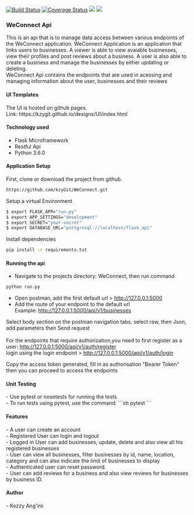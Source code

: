 [![Build Status](https://travis-ci.org/kzyGit/WeConnect.svg?branch=api)](https://travis-ci.org/kzyGit/WeConnect)
[![Coverage Status](https://coveralls.io/repos/github/kzyGit/WeConnect/badge.svg?branch=master)](https://coveralls.io/github/kzyGit/WeConnect?branch=master)
<a href="https://codeclimate.com/github/codeclimate/codeclimate/maintainability"><img src="https://api.codeclimate.com/v1/badges/a99a88d28ad37a79dbf6/maintainability" /></a>
<a href="https://codeclimate.com/github/codeclimate/codeclimate/test_coverage"><img src="https://api.codeclimate.com/v1/badges/a99a88d28ad37a79dbf6/test_coverage" /></a>

<h3>WeConnect Api</h3>

This is an api that is to manage data access between various endpoints of the WeConnect application. WeConnect Application is an application that links users to businesses. A viewer is able to view avaiable businesses, view their profiles and post reviews about a business. A user is also able to create a business and manage the businesses by either updating or deleting.<br>
WeConnect Api contains the endpoints that are used in acessing and managing information about the user, businesses and their reviews<br>

<h4>UI Templates</h4>
The UI is hosted on github pages.<br>
Link: https://kzygit.github.io/designs/UI/index.html

<h4>Technology used</h4>
<ul>
  <li>Flask Microframework</li>
  <li>Restful Api</li>
  <li>Python 3.6.0</li>
 </ul>

<h4>Application Setup</h4>

First, clone or download the project from github. <br>

```sh
https://github.com/kzyGit/WeConnect.git
```
Setup a virtual Environment<br>
```sh
$ export FLASK_APP="run.py"
$ export APP_SETTINGS="development"
$ export SECRET="your-secret"
$ export DATABASE_URL="postgresql://localhost/flask_api" 

```
Install dependencies<br>
```sh
pip install -r requirements.txt
```

<h4>Running the api</h4>

  - Navigate to the projects directory: WeConnect, then run command
  ```sh
  python run.py
  ```
  - Open postman, add the first default url > http://127.0.0.1:5000 <br>
  - Add the route of your endpoint to the default url<br>
      Example: http://127.0.0.1:5000/api/v1/businesses <br>

Select body section on the postman navigation tabs, select raw, then Json, add parameters then
Send request <br><br>
For the endpoints that require authorization,you need to first register as a user: http://127.0.0.1:5000/api/v1/auth/register <br>login using the login endpoint > http://127.0.0.1:5000/api/v1/auth/login <br>

Copy the access token generated, fill in as authorisation "Bearer Token" then you can proceed to access the endpoints


<h4>Unit Testing</h4>
  - Use pytest or nosetests for running the tests<br>
  - To run tests using pytest, use the command:
  ```sh
  pytest
  ```



<h4>Features</h4>
  - A user can create an account<br>
  - Registered User can login and logout<br>
  - Logged in User can add businesses, update, delete and also view all his registered businesses<br>
  - User can view all businesses, filter businesses by id, name, location, category and can also indicate the limit of businesses to display<br>
  - Authenticated user can reset password.<br>
  - User can add reviews for a business and also view reviews for businesses by business ID.
  
<h4>Author</h4>
  - Kezzy Ang'iro<br>




